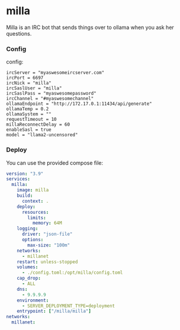 # milla

Milla is an IRC bot that sends things over to ollama when you ask her questions.

### Config

config:

```
ircServer = "myaswesomeircserver.com"
ircPort = 6697
ircNick = "milla"
ircSaslUser = "milla"
ircSaslPass = "myaswesomepassword"
ircChannel = "#myaswesomechannel"
ollamaEndpoint = "http://172.17.0.1:11434/api/generate"
ollamaTemp = 0.2
ollamaSystem = ""
requestTimeout = 10
millaReconnectDelay = 60
enableSasl = true
model = "llama2-uncensored"
```

### Deploy

You can use the provided compose file:<br/>

```yaml
version: "3.9"
services:
  milla:
    image: milla
    build:
      context: .
    deploy:
      resources:
        limits:
          memory: 64M
    logging:
      driver: "json-file"
      options:
        max-size: "100m"
    networks:
      - millanet
    restart: unless-stopped
    volumes:
      - ./config.toml:/opt/milla/config.toml
    cap_drop:
      - ALL
    dns:
      - 9.9.9.9
    environment:
      - SERVER_DEPLOYMENT_TYPE=deployment
    entrypoint: ["/milla/milla"]
networks:
  millanet:
```
